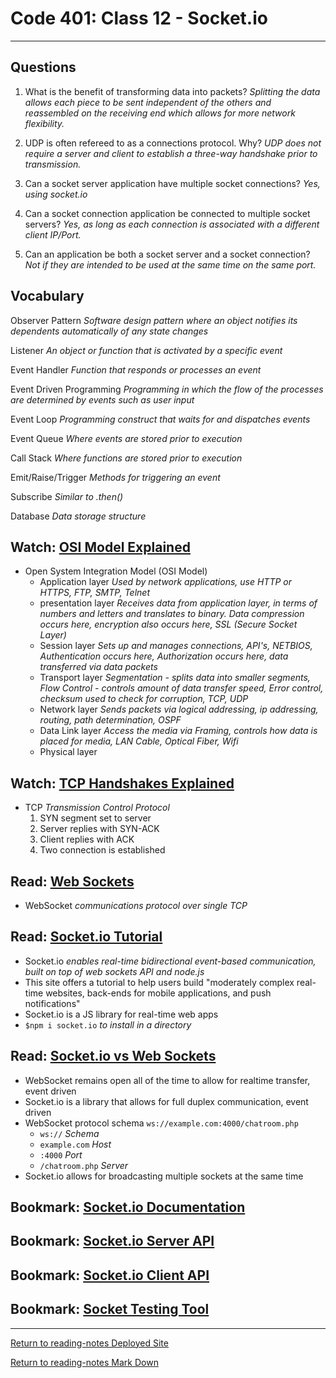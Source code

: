 # Code 401: Class 12 - Socket.io

***

## Questions

1. What is the benefit of transforming data into packets? *Splitting the data allows each piece to be sent independent of the others and reassembled on the receiving end which allows for more network flexibility.*

2. UDP is often refereed to as a connections protocol. Why? *UDP does not require a server and client to establish a three-way handshake prior to transmission.*

3. Can a socket server application have multiple socket connections? *Yes, using socket.io*

4. Can a socket connection application be connected to multiple socket servers? *Yes, as long as each connection is associated with a different client IP/Port.*

5. Can an application be both a socket server and a socket connection? *Not if they are intended to be used at the same time on the same port.*

## Vocabulary

Observer Pattern *Software design pattern where an object notifies its dependents automatically of any state changes*

Listener *An object or function that is activated by a specific event*

Event Handler *Function that responds or processes an event*

Event Driven Programming *Programming in which the flow of the processes are determined by events such as user input*

Event Loop *Programming construct that waits for and dispatches events*

Event Queue *Where events are stored prior to execution*

Call Stack *Where functions are stored prior to execution*

Emit/Raise/Trigger *Methods for triggering an event*

Subscribe *Similar to .then()*

Database *Data storage structure*

## Watch: [OSI Model Explained](https://www.youtube.com/watch?v=vv4y_uOneC0)

- Open System Integration Model (OSI Model)
  - Application layer *Used by network applications, use HTTP or HTTPS, FTP, SMTP, Telnet*
  - presentation layer *Receives data from application layer, in terms of numbers and letters and translates to binary. Data compression occurs here, encryption also occurs here, SSL (Secure Socket Layer)*
  - Session layer *Sets up and manages connections, API's, NETBIOS, Authentication occurs here, Authorization occurs here, data transferred via data packets*
  - Transport layer *Segmentation - splits data into smaller segments, Flow Control - controls amount of data transfer speed, Error control, checksum used to check for corruption, TCP, UDP*
  - Network layer *Sends packets via logical addressing, ip addressing, routing, path determination, OSPF*
  - Data Link layer *Access the media via Framing, controls how data is placed for media, LAN Cable, Optical Fiber, Wifi*
  - Physical layer

## Watch: [TCP Handshakes Explained](https://www.youtube.com/watch?v=xMtP5ZB3wSk)

- TCP *Transmission Control Protocol*
  1. SYN segment set to server
  2. Server replies with SYN-ACK
  3. Client replies with ACK
  4. Two connection is established

## Read: [Web Sockets](https://en.wikipedia.org/wiki/WebSocket)

- WebSocket *communications protocol over single TCP*

## Read: [Socket.io Tutorial](https://www.tutorialspoint.com/socket.io/)

- Socket.io  *enables real-time bidirectional event-based communication, built on top of web sockets API and node.js*
- This site offers a tutorial to help users build "moderately complex real-time websites, back-ends for mobile applications, and push notifications" 
- Socket.io is a JS library for real-time web apps
- `$npm i socket.io` *to install in a directory*

## Read: [Socket.io vs Web Sockets](https://www.educba.com/websocket-vs-socket-io/)

- WebSocket remains open all of the time to allow for realtime transfer, event driven
- Socket.io is a library that allows for full duplex communication, event driven
- WebSocket protocol schema `ws://example.com:4000/chatroom.php`
  - `ws://` *Schema*
  - `example.com` *Host*
  - `:4000` *Port*
  - `/chatroom.php` *Server*
- Socket.io allows for broadcasting multiple sockets at the same time

## Bookmark: [Socket.io Documentation](https://socket.io/docs/v3/index.html)

## Bookmark: [Socket.io Server API](https://socket.io/docs/v3/server-api/index.html)

## Bookmark: [Socket.io Client API](https://socket.io/docs/v3/client-api/index.html)

## Bookmark: [Socket Testing Tool](https://amritb.github.io/socketio-client-tool/)

***

[Return to reading-notes Deployed Site](https://simon-panek.github.io/reading-notes/)

[Return to reading-notes Mark Down](https://github.com/simon-panek/reading-notes)

